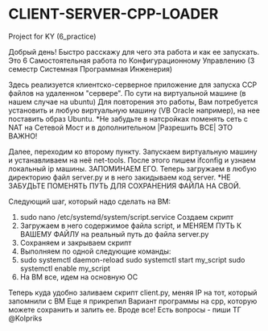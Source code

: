 # CLIENT-SERVER-CPP-LOADER
Project for KY (6_practice)

Добрый день! Быстро расскажу для чего эта работа и как ее запускать.
Это 6 Самостоятельная работа по Конфигурационному Управлению (3 семестр Системная Программная Инженерия)

Здесь реализуется клиентско-серверное приложение для запуска CCP файлов на удаленном "сервере". По сути на виртуальной машине (в нашем случае на ubuntu)
Для повторения это работы, Вам потребуется установить и любую виртуальную машину (VB Oracle например), на нее поставить образ Ubuntu. *Не забудьте в натсройках поменять сеть с NAT на Сетевой Мост и в дополнительном |Разрешить ВСЕ| ЭТО ВАЖНО!

Далее, переходим ко второму пункту. Запускаем виртуальную машину и устанавливаем на неё net-tools. После этого пишем ifconfig и узнаем локальный ip машины. ЗАПОМИНАЕМ ЕГО.
Теперь загружаем в любую директорию файл server.py и в него закидываем код server. *НЕ ЗАБУДЬТЕ ПОМЕНЯТЬ ПУТЬ ДЛЯ СОХРАНЕНИЯ ФАЙЛА НА СВОЙ.

Следующий шаг, который надо сделать на ВМ: 
1. sudo nano /etc/systemd/system/script.service Создаем скрипт
2. Загружаем в него содержимое файла script, и МЕНЯЕМ ПУТЬ К ВАШЕМУ ФАЙЛУ на реальный путь до файла server.py
3. Сохраняем и закрываем скрипт
4. Выполняем по одной следующие команды:
5. sudo systemctl daemon-reload
   sudo systemctl start my_script
   sudo systemctl enable my_script
6. На ВМ все, идем на основную ОС

Теперь куда удобно заливаем скрипт client.py, меняя IP на тот, который запомнили с ВМ
Еще я прикрепил Вариант программы на cpp, которую можете сохранить и залить ее.
Вроде все!
Есть вопросы - пиши ТГ @Kolpriks 
